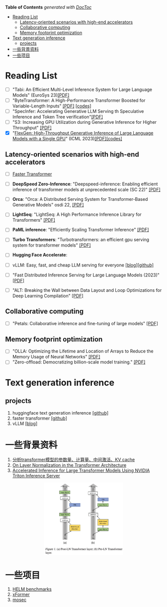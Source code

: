 <!-- START doctoc generated TOC please keep comment here to allow auto update -->
<!-- DON'T EDIT THIS SECTION, INSTEAD RE-RUN doctoc TO UPDATE -->
**Table of Contents**  *generated with [DocToc](https://github.com/thlorenz/doctoc)*

- [Reading List](#reading-list)
  - [Latency-oriented scenarios with high-end accelerators](#latency-oriented-scenarios-with-high-end-accelerators)
  - [Collaborative computing](#collaborative-computing)
  - [Memory footprint optimization](#memory-footprint-optimization)
- [Text generation inference](#text-generation-inference)
  - [projects](#projects)
- [一些背景资料](#一些背景资料)
- [一些项目](#一些项目)

<!-- END doctoc generated TOC please keep comment here to allow auto update -->

# Reading List

- [ ] "Tabi: An Efficient Multi-Level Inference System for Large Language Models" (EuroSys 23)[[PDF]](https://dl.acm.org/doi/pdf/10.1145/3552326.3587438)
- [ ] "ByteTransformer: A High-Performance Transformer Boosted for Variable-Length Inputs" [[PDF]](https://arxiv.org/abs/2210.03052) [[codes]](https://github.com/bytedance/ByteTransformer)
- [ ] "SpecInfer: Accelerating Generative LLM Serving th Speculative Inference and Token Tree verification"[[PDF]](https://arxiv.org/pdf/2305.09781.pdf)
- [ ] "S3: Increasing GPU Utilization during Generative Inference for Higher Throughput" [[PDF]](https://arxiv.org/pdf/2306.06000.pdf)
- [x] "[FlexGen: High-Throughput Generative Inference of Large Language Models with a Single GPU](./FlexGen.md)" (ICML 2023)[[PDF]](https://arxiv.org/pdf/2303.06865.pdf)[[codes]](https://github.com/FMInference/FlexGen)

## Latency-oriented scenarios with high-end accelerators
- [ ] [Faster Transformer](https://github.com/NVIDIA/FasterTransformer)
- [ ] **DeepSpeed Zero-Inference**: "Deepspeed-inference: Enabling efficient inference of transformer models at unprecedented scale (SC 22)" [[PDF]](https://arxiv.org/pdf/2207.00032.pdf)
- [ ] **Orca**: "Orca: A Distributed Serving System for Transformer-Based Generative Models" osdi 22, [[PDF]](https://www.usenix.org/system/files/osdi22-yu.pdf)
- [ ] **LightSeq**: "LightSeq: A High Performance Inference Library for Transformers" [[PDF]](https://arxiv.org/pdf/2010.13887.pdf)
- [ ] **PaML inference**: "Efficiently Scaling Transformer Inference" [[PDF]](https://arxiv.org/pdf/2211.05102.pdf)
- [ ] **Turbo Transformers**: "Turbotransformers: an efficient gpu serving system for transformer models" [[PDF]](https://arxiv.org/pdf/2010.05680.pdf)
- [ ] **Hugging Face Accelerate**:
- [ ] vLLM: Easy, fast, and cheap LLM serving for everyone [[blog]](https://www.anyscale.com/blog/continuous-batching-llm-inference)[[github]](https://github.com/vllm-project/vllm)

- [ ] "Fast Distributed Inference Serving for Large Language Models (2023)" [[PDF]](https://arxiv.org/pdf/2305.05920.pdf)
- [ ] "ALT: Breaking the Wall between Data Layout and Loop Optimizations for Deep Learning Compilation" [[PDF]](https://dl.acm.org/doi/pdf/10.1145/3552326.3587440)

## Collaborative computing

- [ ] "Petals: Collaborative inference and fine-tuning of large models" [[PDF]](https://arxiv.org/pdf/2209.01188.pdf)

## Memory footprint optimization

- [ ] "OLLA: Optimizing the Lifetime and Location of Arrays to Reduce the Memory Usage of Neural Networks" [[PDF]](https://arxiv.org/pdf/2210.12924.pdf)
- [ ] "Zero-offload: Democratizing billion-scale model training." [[PDF]](https://arxiv.org/pdf/2101.06840.pdf)

# Text generation inference

## projects

1. huggingface text generation inference [[github]](https://github.com/huggingface/text-generation-inference)
1. faster transformer [[github]](https://github.com/NVIDIA/FasterTransformer)
1. vLLM [[blog]](https://vllm.ai/)

# 一些背景资料

1. [分析transformer模型的参数量、计算量、中间激活、KV cache](https://zhuanlan.zhihu.com/p/624740065)
1. [On Layer Normalization in the Transformer Architecture](http://proceedings.mlr.press/v119/xiong20b/xiong20b.pdf)
1. [Accelerated Inference for Large Transformer Models Using NVIDIA Triton Inference Server](https://developer.nvidia.com/blog/accelerated-inference-for-large-transformer-models-using-nvidia-fastertransformer-and-nvidia-triton-inference-server/)
   
<p align="center">
<img src="figures/pre-post-layer-normalization-in-transformer.png" width=50%>
</p>

# 一些项目

1. [HELM benchmarks](https://crfm.stanford.edu/helm/latest/)
1. [xFormer](https://github.com/facebookresearch/xformers)
1. [mosec](https://github.com/mosecorg/mosec)